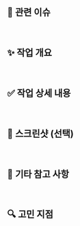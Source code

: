## 📌 관련 이슈

<br>

## ✨ 작업 개요

<br>

## ✅ 작업 상세 내용

<br>

## 📸 스크린샷 (선택)

<br>

## 💬 기타 참고 사항

<br>

## 🔍 고민 지점
